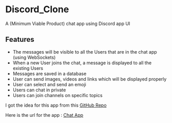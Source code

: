 # Discord_Clone

A (Minimum Viable Product) chat app using Discord app UI

## Features

- The messages will be visible to all the Users that are in the chat app (using WebSockets)
- When a new User joins the chat, a message is displayed to all the existing Users
- Messages are saved in a database
- User can send images, videos and links which will be displayed properly
- User can select and send an emoji
- Users can chat in private
- Users can join channels on specific topics

I got the idea for this app from this [GitHub Repo](https://github.com/florinpop17/app-ideas/blob/master/Projects/3-Advanced/Chat-App.md)

Here is the url for the app : [Chat App](https://discord-clone-virid.vercel.app/)
